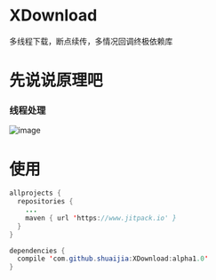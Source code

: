 # XDownload
多线程下载，断点续传，多情况回调终极依赖库
# 先说说原理吧
### 线程处理
![image](https://github.com/shuaijia/XDownload/imgs/db.png)

# 使用
```java
allprojects {
  repositories {
    ...
    maven { url 'https://www.jitpack.io' }
  }
}

dependencies {
  compile 'com.github.shuaijia:XDownload:alpha1.0'
}
```
